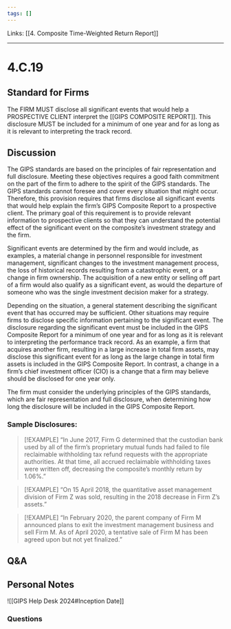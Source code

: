 ```yaml
---
tags: []
---
```

Links: [[4. Composite Time-Weighted Return Report]]
___
# 4.C.19
## Standard for Firms
The FIRM MUST disclose all significant events that would help a PROSPECTIVE CLIENT interpret the [[GIPS COMPOSITE REPORT]]. This disclosure MUST be included for a minimum of one year and for as long as it is relevant to interpreting the track record.
## Discussion
The GIPS standards are based on the principles of fair representation and full disclosure. Meeting these objectives requires a good faith commitment on the part of the firm to adhere to the spirit of the GIPS standards. The GIPS standards cannot foresee and cover every situation that might occur. Therefore, this provision requires that firms disclose all significant events that would help explain the firm’s GIPS Composite Report to a prospective client. The primary goal of this requirement is to provide relevant information to prospective clients so that they can understand the potential effect of the significant event on the composite’s investment strategy and the firm.

Significant events are determined by the firm and would include, as examples, a material change in personnel responsible for investment management, significant changes to the investment management process, the loss of historical records resulting from a catastrophic event, or a change in firm ownership. The acquisition of a new entity or selling off part of a firm would also qualify as a significant event, as would the departure of someone who was the single investment decision maker for a strategy.

Depending on the situation, a general statement describing the significant event that has occurred may be sufficient. Other situations may require firms to disclose specific information pertaining to the significant event. The disclosure regarding the significant event must be included in the GIPS Composite Report for a minimum of one year and for as long as it is relevant to interpreting the performance track record. As an example, a firm that acquires another firm, resulting in a large increase in total firm assets, may disclose this significant event for as long as the large change in total firm assets is included in the GIPS Composite Report. In contrast, a change in a firm’s chief investment officer (CIO) is a change that a firm may believe should be disclosed for one year only.

The firm must consider the underlying principles of the GIPS standards, which are fair representation and full disclosure, when determining how long the disclosure will be included in the GIPS Composite Report.
### Sample Disclosures:

> [!EXAMPLE]
> “In June 2017, Firm G determined that the custodian bank used by all of the firm’s proprietary mutual funds had failed to file reclaimable withholding tax refund requests with the appropriate authorities. At that time, all accrued reclaimable withholding taxes were written off, decreasing the composite’s monthly return by 1.06%.”

> [!EXAMPLE]
> “On 15 April 2018, the quantitative asset management division of Firm Z was sold, resulting in the 2018 decrease in Firm Z’s assets.”

> [!EXAMPLE]
> “In February 2020, the parent company of Firm M announced plans to exit the investment management business and sell Firm M. As of April 2020, a tentative sale of Firm M has been agreed upon but not yet finalized.”

## Q&A

## Personal Notes
![[GIPS Help Desk 2024#Inception Date]]

### Questions